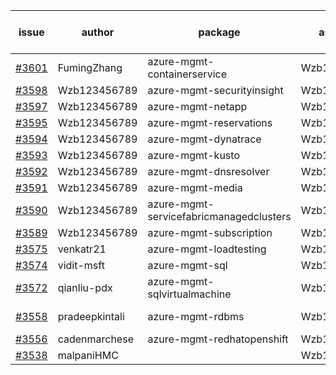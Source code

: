 | issue | author | package | assignee | bot advice | created date of issue | target release date | date from target |
| ------ | ------ | ------ | ------ | ------ | ------ | ------ | :-----: |
| [#3601](https://github.com/Azure/sdk-release-request/issues/3601) | FumingZhang | azure-mgmt-containerservice | Wzb123456789 |  | 12-28 | 01-27 |  |
| [#3598](https://github.com/Azure/sdk-release-request/issues/3598) | Wzb123456789 | azure-mgmt-securityinsight | Wzb123456789 |  | 12-27 | 01-27 |  |
| [#3597](https://github.com/Azure/sdk-release-request/issues/3597) | Wzb123456789 | azure-mgmt-netapp | Wzb123456789 |  | 12-27 | 01-27 |  |
| [#3595](https://github.com/Azure/sdk-release-request/issues/3595) | Wzb123456789 | azure-mgmt-reservations | Wzb123456789 |  | 12-27 | 01-27 |  |
| [#3594](https://github.com/Azure/sdk-release-request/issues/3594) | Wzb123456789 | azure-mgmt-dynatrace | Wzb123456789 |  | 12-27 | 01-27 |  |
| [#3593](https://github.com/Azure/sdk-release-request/issues/3593) | Wzb123456789 | azure-mgmt-kusto | Wzb123456789 |  | 12-27 | 01-27 |  |
| [#3592](https://github.com/Azure/sdk-release-request/issues/3592) | Wzb123456789 | azure-mgmt-dnsresolver | Wzb123456789 |  | 12-27 | 01-27 |  |
| [#3591](https://github.com/Azure/sdk-release-request/issues/3591) | Wzb123456789 | azure-mgmt-media | Wzb123456789 |  | 12-27 | 01-27 |  |
| [#3590](https://github.com/Azure/sdk-release-request/issues/3590) | Wzb123456789 | azure-mgmt-servicefabricmanagedclusters | Wzb123456789 |  | 12-27 | 01-27 |  |
| [#3589](https://github.com/Azure/sdk-release-request/issues/3589) | Wzb123456789 | azure-mgmt-subscription | Wzb123456789 |  | 12-27 | 01-27 |  |
| [#3575](https://github.com/Azure/sdk-release-request/issues/3575) | venkatr21 | azure-mgmt-loadtesting | Wzb123456789 |  | 12-22 | 01-27 |  |
| [#3574](https://github.com/Azure/sdk-release-request/issues/3574) | vidit-msft | azure-mgmt-sql | Wzb123456789 |  | 12-20 | 01-27 |  |
| [#3572](https://github.com/Azure/sdk-release-request/issues/3572) | qianliu-pdx | azure-mgmt-sqlvirtualmachine | Wzb123456789 |  | 12-17 | 01-27 |  |
| [#3558](https://github.com/Azure/sdk-release-request/issues/3558) | pradeepkintali | azure-mgmt-rdbms | Wzb123456789 | new comment. | 12-13 | 01-27 |  |
| [#3556](https://github.com/Azure/sdk-release-request/issues/3556) | cadenmarchese | azure-mgmt-redhatopenshift | Wzb123456789 |  | 12-09 | 01-27 |  |
| [#3538](https://github.com/Azure/sdk-release-request/issues/3538) | malpaniHMC |  | Wzb123456789 |  | 12-06 |  | 0 |
